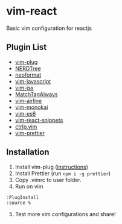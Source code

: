 # vim-react
Basic vim configuration for reactjs


## Plugin List

+ [vim-plug](https://github.com/junegunn/vim-plug)
+ [NERDTree](https://github.com/scrooloose/nerdtree)
+ [neoformat](https://github.com/sbdchd/neoformat)
+ [vim-javascript](https://github.com/pangloss/vim-javascript)
+ [vim-jsx](https://github.com/mxw/vim-jsx)
+ [MatchTagAlways](https://github.com/Valloric/MatchTagAlways)
+ [vim-airline](https://github.com/vim-airline/vim-airline)
+ [vim-monokai](https://github.com/sickill/vim-monokai)
+ [vim-es6](https://github.com/isRuslan/vim-es6)
+ [vim-react-snippets](https://github.com/justinj/vim-react-snippets)
+ [ctrlp.vim](https://github.com/ctrlpvim/ctrlp.vim)
+ [vim-prettier](https://github.com/prettier/vim-prettier)

## Installation

1) Install vim-plug ([instructions](https://github.com/junegunn/vim-plug))
2) Install Prettier (run `npm i -g prettier`)
3) Copy .vimrc to user folder.
4) Run on vim

```
:PlugInstall
:source %
```
5) Test more vim configurations and share!

